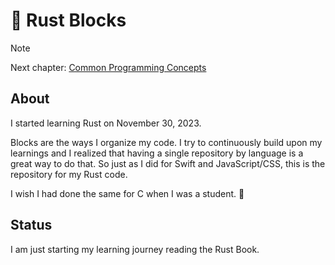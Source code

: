 # 🧱 Rust Blocks

> [!NOTE]  
> Next chapter: [Common Programming Concepts][next]

## About

I started learning Rust on November 30, 2023.

Blocks are the ways I organize my code. I try to continuously build upon my
learnings and I realized that having a single repository by language is a great
way to do that. So just as I did for Swift and JavaScript/CSS, this is the
repository for my Rust code.

I wish I had done the same for C when I was a student. 👴

## Status

I am just starting my learning journey reading the Rust Book.

[next]: https://doc.rust-lang.org/book/ch03-00-common-programming-concepts.html
